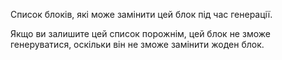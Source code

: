 Список блоків, які може замінити цей блок під час генерації.

Якщо ви залишите цей список порожнім, цей блок не зможе генеруватися, оскільки він не зможе замінити жоден блок.